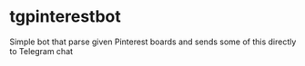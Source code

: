 # tgpinterestbot
Simple bot that parse given Pinterest boards and sends some of this directly to Telegram chat
